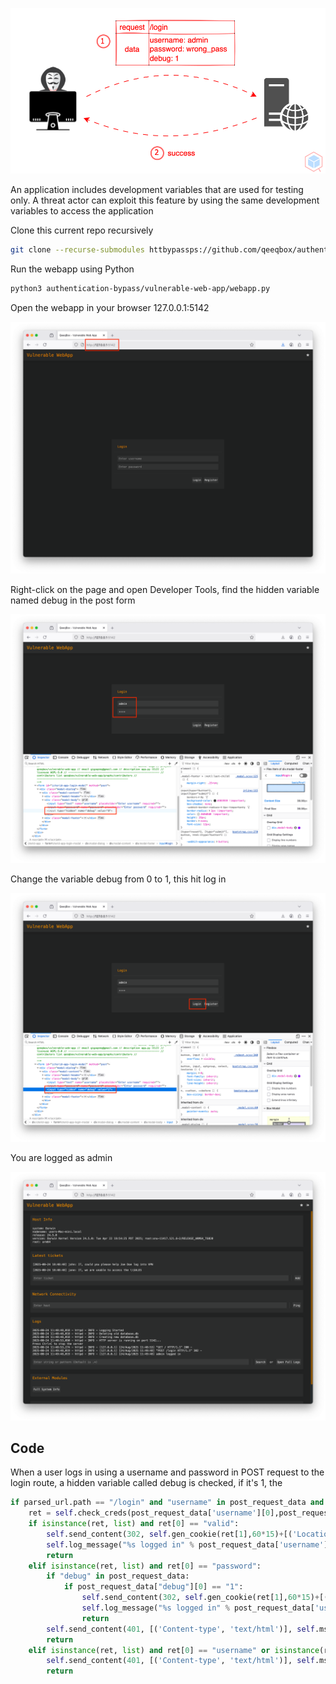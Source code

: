 <p align="center"> <img src="https://raw.githubusercontent.com/qeeqbox/authentication-bypass/main/content/authentication-bypass.svg"></p>

An application includes development variables that are used for testing only. A threat actor can exploit this feature by using the same development variables to access the application

Clone this current repo recursively
```sh
git clone --recurse-submodules httbypassps://github.com/qeeqbox/authentication-
```
Run the webapp using Python
```sh
python3 authentication-bypass/vulnerable-web-app/webapp.py
```
Open the webapp in your browser 127.0.0.1:5142
<p align="center"> <img src="https://raw.githubusercontent.com/qeeqbox/authentication-bypass/main/content/1.png"></p>
Right-click on the page and open Developer Tools, find the hidden variable named debug in the post form
<p align="center"> <img src="https://raw.githubusercontent.com/qeeqbox/authentication-bypass/main/content/2.png"></p>
Change the variable debug from 0 to 1, this hit log in
<p align="center"> <img src="https://raw.githubusercontent.com/qeeqbox/authentication-bypass/main/content/3.png"></p>
You are logged as admin
<p align="center"> <img src="https://raw.githubusercontent.com/qeeqbox/authentication-bypass/main/content/4.png"></p>

## Code
When a user logs in using a username and password in POST request to the login route, a hidden variable called debug is checked, if it's 1, the 
```py
if parsed_url.path == "/login" and "username" in post_request_data and "password" in post_request_data:
    ret = self.check_creds(post_request_data['username'][0],post_request_data['password'][0])
    if isinstance(ret, list) and ret[0] == "valid":
        self.send_content(302, self.gen_cookie(ret[1],60*15)+[('Location', URL)], None)
        self.log_message("%s logged in" % post_request_data['username'][0])
        return
    elif isinstance(ret, list) and ret[0] == "password":
        if "debug" in post_request_data:
            if post_request_data["debug"][0] == "1":
                self.send_content(302, self.gen_cookie(ret[1],60*15)+[('Location', URL)], None)
                self.log_message("%s logged in" % post_request_data['username'][0])
                return
        self.send_content(401, [('Content-type', 'text/html')], self.msg_page(f"Password is wrong".encode("utf-8"), b"login"))
        return
    elif isinstance(ret, list) and ret[0] == "username" or isinstance(ret, list) and ret[0] == "error":
        self.send_content(401, [('Content-type', 'text/html')], self.msg_page(f"User {post_request_data['username'][0]} doesn't exist".encode("utf-8"), b"login"))
        return
```